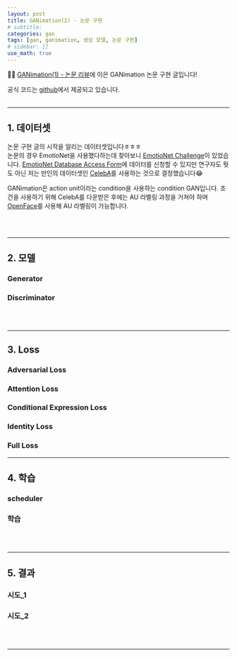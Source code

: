 ```yaml
---
layout: post
title: GANimation(2) - 논문 구현
# subtitle:
categories: gan
tags: [gan, ganimation, 생성 모델, 논문 구현]
# sidebar: []
use_math: true
---
```


:wave::wave: <a href="https://solee328.github.io/gan/2023/07/04/ganimation_paper.html" target="_blank">GANimation(1) - 논문 리뷰</a>에 이은 GANimation 논문 구현 글입니다!

공식 코드는 <a href="https://github.com/albertpumarola/GANimation/tree/master" target="_blank">github</a>에서 제공되고 있습니다.
<br><br>

---

## 1. 데이터셋
논문 구현 글의 시작을 알리는 데이터셋입니다ㅎㅎㅎ<br>
논문의 경우 EmotioNet을 사용했다하는데 찾아보니 <a href="http://cbcsl.ece.ohio-state.edu/EmotionNetChallenge/" target="_blank">EmotioNet Challenge</a>이 있었습니다. <a href="http://cbcsl.ece.ohio-state.edu/dbform_emotionet.html" target="_blank">EmotioNet Database Access Form</a>에 데이터를 신청할 수 있지만 연구자도 뭣도 아닌 저는 만인의 데이터셋인 <a href="https://mmlab.ie.cuhk.edu.hk/projects/CelebA.html" target="_blank">CelebA</a>를 사용하는 것으로 결정했습니다:joy:

GANimation은 action unit이라는 condition을 사용하는 condition GAN입니다. 조건을 사용하기 위해 CelebA를 다운받은 후에는 AU 라벨링 과정을 거쳐야 하며 <a href="https://github.com/TadasBaltrusaitis/OpenFace/wiki/Action-Units" target="_blank">OpenFace</a>를 사용해 AU 라벨링이 가능합니다.





<br><br>

---

## 2. 모델



### Generator



### Discriminator

<br><br>

---

## 3. Loss


### Adversarial Loss



### Attention Loss


### Conditional Expression Loss


### Identity Loss


###  Full Loss



---

## 4. 학습

### scheduler

### 학습
<br><br>

---

## 5. 결과


### 시도_1

### 시도_2


<br><br>

---

<br>
